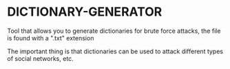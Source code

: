 # DICTIONARY-GENERATOR

Tool that allows you to generate
 dictionaries for brute force attacks,
 the file is found with a ".txt" extension

The important thing is that dictionaries
can be used to attack different types 
of social networks, etc.

